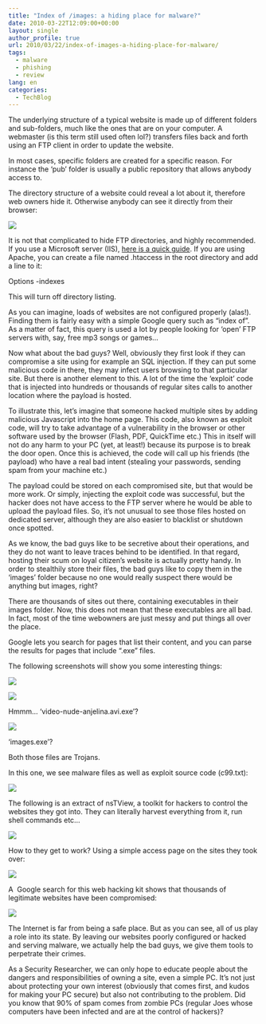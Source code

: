 ```yaml
---
title: "Index of /images: a hiding place for malware?"
date: 2010-03-22T12:09:00+00:00
layout: single
author_profile: true
url: 2010/03/22/index-of-images-a-hiding-place-for-malware/
tags:
  - malware
  - phishing
  - review
lang: en
categories: 
  - TechBlog
---
```

The underlying structure of a typical website is made up of different folders and sub-folders, much like the ones that are on your computer. A webmaster (is this term still used often lol?) transfers files back and forth using an FTP client in order to update the website.

In most cases, specific folders are created for a specific reason. For instance the ‘pub’ folder is usually a public repository that allows anybody access to.

The directory structure of a website could reveal a lot about it, therefore web owners hide it. Otherwise anybody can see it directly from their browser:

[![](http://2.bp.blogspot.com/_vaUVXcmC3OI/S6dSoj1vxsI/AAAAAAAABVY/4-vd1CWJ47A/s400/ftp.png)](http://2.bp.blogspot.com/_vaUVXcmC3OI/S6dSoj1vxsI/AAAAAAAABVY/4-vd1CWJ47A/s1600-h/ftp.png)

It is not that complicated to hide FTP directories, and highly recommended. If you use a Microsoft server (IIS), [here is a quick guide](http://support.microsoft.com/kb/245048). If you are using Apache, you can create a file named .htaccess in the root directory and add a line to it:

Options -indexes

This will turn off directory listing.

As you can imagine, loads of websites are not configured properly (alas!). Finding them is fairly easy with a simple Google query such as “index of”. As a matter of fact, this query is used a lot by people looking for ‘open’ FTP servers with, say, free mp3 songs or games…

Now what about the bad guys? Well, obviously they first look if they can compromise a site using for example an SQL injection. If they can put some malicious code in there, they may infect users browsing to that particular site. But there is another element to this. A lot of the time the ‘exploit’ code that is injected into hundreds or thousands of regular sites calls to another location where the payload is hosted.

To illustrate this, let’s imagine that someone hacked multiple sites by adding malicious Javascript into the home page. This code, also known as exploit code, will try to take advantage of a vulnerability in the browser or other software used by the browser (Flash, PDF, QuickTime etc.) This in itself will not do any harm to your PC (yet, at least!) because its purpose is to break the door open. Once this is achieved, the code will call up his friends (the payload) who have a real bad intent (stealing your passwords, sending spam from your machine etc.)

The payload could be stored on each compromised site, but that would be more work. Or simply, injecting the exploit code was successful, but the hacker does not have access to the FTP server where he would be able to upload the payload files. So, it’s not unusual to see those files hosted on dedicated server, although they are also easier to blacklist or shutdown once spotted.

As we know, the bad guys like to be secretive about their operations, and they do not want to leave traces behind to be identified. In that regard, hosting their scum on loyal citizen’s website is actually pretty handy. In order to stealthily store their files, the bad guys like to copy them in the ‘images’ folder because no one would really suspect there would be anything but images, right?

There are thousands of sites out there, containing executables in their images folder. Now, this does not mean that these executables are all bad. In fact, most of the time webowners are just messy and put things all over the place.

Google lets you search for pages that list their content, and you can parse the results for pages that include “.exe” files.

The following screenshots will show you some interesting things:

[![](http://2.bp.blogspot.com/_vaUVXcmC3OI/S6dTpyYrB5I/AAAAAAAABVs/cgGl50-wwPU/s1600/i1.png)](http://2.bp.blogspot.com/_vaUVXcmC3OI/S6dTpyYrB5I/AAAAAAAABVs/cgGl50-wwPU/s1600-h/i1.png)

[![](http://1.bp.blogspot.com/_vaUVXcmC3OI/S6dSotV5GbI/AAAAAAAABVc/OUXHVttFxP0/s1600/i2.png)](http://1.bp.blogspot.com/_vaUVXcmC3OI/S6dSotV5GbI/AAAAAAAABVc/OUXHVttFxP0/s1600-h/i2.png)

Hmmm… ‘video-nude-anjelina.avi.exe’?

[![](http://2.bp.blogspot.com/_vaUVXcmC3OI/S6dSo-HXOyI/AAAAAAAABVg/js1KuMxtwSU/s1600/i3.png)](http://2.bp.blogspot.com/_vaUVXcmC3OI/S6dSo-HXOyI/AAAAAAAABVg/js1KuMxtwSU/s1600-h/i3.png)

‘images.exe’?

Both those files are Trojans.

In this one, we see malware files as well as exploit source code (c99.txt):

[![](http://3.bp.blogspot.com/_vaUVXcmC3OI/S6dSo7-b-7I/AAAAAAAABVk/YilPclu4MMU/s1600/i4.png)](http://3.bp.blogspot.com/_vaUVXcmC3OI/S6dSo7-b-7I/AAAAAAAABVk/YilPclu4MMU/s1600-h/i4.png)

The following is an extract of nsTView, a toolkit for hackers to control the websites they got into. They can literally harvest everything from it, run shell commands etc…

[![](http://4.bp.blogspot.com/_vaUVXcmC3OI/S6dSoyh0aLI/AAAAAAAABVo/EDPAFIamppc/s400/i5.png)](http://4.bp.blogspot.com/_vaUVXcmC3OI/S6dSoyh0aLI/AAAAAAAABVo/EDPAFIamppc/s1600-h/i5.png)

How to they get to work? Using a simple access page on the sites they took over:

[![](http://3.bp.blogspot.com/_vaUVXcmC3OI/S6dVq5sW1KI/AAAAAAAABVw/VIXwCogSMFw/s1600/i6.png)](http://3.bp.blogspot.com/_vaUVXcmC3OI/S6dVq5sW1KI/AAAAAAAABVw/VIXwCogSMFw/s1600-h/i6.png)

A  Google search for this web hacking kit shows that thousands of legitimate websites have been compromised:

[![](http://1.bp.blogspot.com/_vaUVXcmC3OI/S6dVq-hrs1I/AAAAAAAABV0/qjY3E0ccy1k/s400/i7.png)](http://1.bp.blogspot.com/_vaUVXcmC3OI/S6dVq-hrs1I/AAAAAAAABV0/qjY3E0ccy1k/s1600-h/i7.png)

The Internet is far from being a safe place. But as you can see, all of us play a role into its state. By leaving our websites poorly configured or hacked and serving malware, we actually help the bad guys, we give them tools to perpetrate their crimes.

As a Security Researcher, we can only hope to educate people about the dangers and responsibilities of owning a site, even a simple PC. It’s not just about protecting your own interest (obviously that comes first, and kudos for making your PC secure) but also not contributing to the problem. Did you know that 90% of spam comes from zombie PCs (regular Joes whose computers have been infected and are at the control of hackers)?
